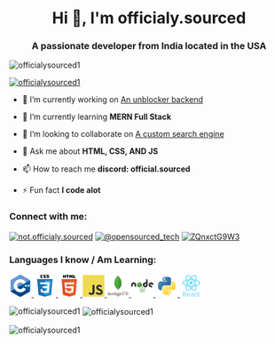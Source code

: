 <h1 align="center">Hi 👋, I'm officialy.sourced</h1>
<h3 align="center">A passionate developer from India located in the USA</h3>

<p align="left"> <img src="https://komarev.com/ghpvc/?username=officialysourced1&label=Profile%20views&color=0e75b6&style=flat" alt="officialysourced1" /> </p>

<p align="left"> <a href="https://github.com/ryo-ma/github-profile-trophy"><img src="https://github-profile-trophy.vercel.app/?username=officialysourced1" alt="officialysourced1" /></a> </p>

- 🔭 I’m currently working on [An unblocker backend](https://discord.gg/ZQnxctG9W3)

- 🌱 I’m currently learning **MERN Full Stack**

- 👯 I’m looking to collaborate on [A custom search engine](https://useaxiom.net)

- 💬 Ask me about **HTML, CSS, AND JS**

- 📫 How to reach me **discord: official.sourced**

- ⚡ Fun fact **I code alot**

<h3 align="left">Connect with me:</h3>
<p align="left">
<a href="https://instagram.com/not.officialy.sourced" target="blank"><img align="center" src="https://raw.githubusercontent.com/rahuldkjain/github-profile-readme-generator/master/src/images/icons/Social/instagram.svg" alt="not.officialy.sourced" height="30" width="40" /></a>
<a href="https://www.youtube.com/c/@opensourced_tech" target="blank"><img align="center" src="https://raw.githubusercontent.com/rahuldkjain/github-profile-readme-generator/master/src/images/icons/Social/youtube.svg" alt="@opensourced_tech" height="30" width="40" /></a>
<a href="https://discord.gg/ZQnxctG9W3" target="blank"><img align="center" src="https://raw.githubusercontent.com/rahuldkjain/github-profile-readme-generator/master/src/images/icons/Social/discord.svg" alt="ZQnxctG9W3" height="30" width="40" /></a>
</p>

<h3 align="left">Languages I know / Am Learning:</h3>
<p align="left"> <a href="https://www.w3schools.com/cpp/" target="_blank" rel="noreferrer"> <img src="https://raw.githubusercontent.com/devicons/devicon/master/icons/cplusplus/cplusplus-original.svg" alt="cplusplus" width="40" height="40"/> </a> <a href="https://www.w3schools.com/css/" target="_blank" rel="noreferrer"> <img src="https://raw.githubusercontent.com/devicons/devicon/master/icons/css3/css3-original-wordmark.svg" alt="css3" width="40" height="40"/> </a> <a href="https://www.w3.org/html/" target="_blank" rel="noreferrer"> <img src="https://raw.githubusercontent.com/devicons/devicon/master/icons/html5/html5-original-wordmark.svg" alt="html5" width="40" height="40"/> </a> <a href="https://developer.mozilla.org/en-US/docs/Web/JavaScript" target="_blank" rel="noreferrer"> <img src="https://raw.githubusercontent.com/devicons/devicon/master/icons/javascript/javascript-original.svg" alt="javascript" width="40" height="40"/> </a> <a href="https://www.mongodb.com/" target="_blank" rel="noreferrer"> <img src="https://raw.githubusercontent.com/devicons/devicon/master/icons/mongodb/mongodb-original-wordmark.svg" alt="mongodb" width="40" height="40"/> </a> <a href="https://nodejs.org" target="_blank" rel="noreferrer"> <img src="https://raw.githubusercontent.com/devicons/devicon/master/icons/nodejs/nodejs-original-wordmark.svg" alt="nodejs" width="40" height="40"/> </a> <a href="https://www.python.org" target="_blank" rel="noreferrer"> <img src="https://raw.githubusercontent.com/devicons/devicon/master/icons/python/python-original.svg" alt="python" width="40" height="40"/> </a> <a href="https://reactjs.org/" target="_blank" rel="noreferrer"> <img src="https://raw.githubusercontent.com/devicons/devicon/master/icons/react/react-original-wordmark.svg" alt="react" width="40" height="40"/> </a> </p>

<p><img align="left" src="https://github-readme-stats.vercel.app/api/top-langs?username=officialysourced1&show_icons=true&locale=en&layout=compact" alt="officialysourced1" /></p>

<p>&nbsp;<img align="center" src="https://github-readme-stats.vercel.app/api?username=officialysourced1&show_icons=true&locale=en" alt="officialysourced1" /></p>

<p><img align="center" src="https://github-readme-streak-stats.herokuapp.com/?user=officialysourced1&" alt="officialysourced1" /></p>

